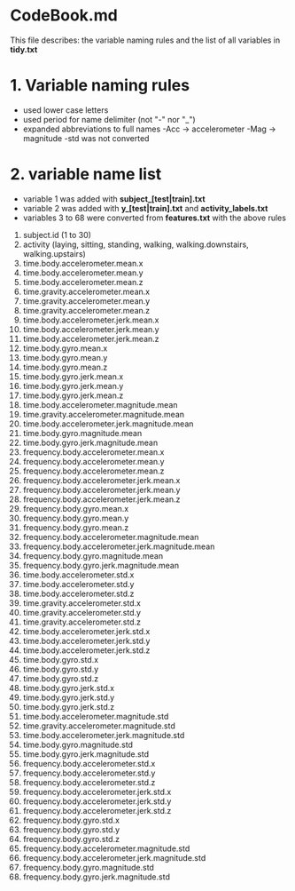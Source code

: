 CodeBook.md
===========
This file describes:
the variable naming rules
 and the list of all variables
 in **tidy.txt**

# 1. Variable naming rules
 - used lower case letters
 - used period for name delimiter (not "-" nor "_")
 - expanded abbreviations to full names 
  -Acc -> accelerometer
  -Mag -> magnitude
  -std was not converted

# 2. variable name list
- variable 1 was added with **subject_[test|train].txt**
- variable 2 was added with **y_[test|train].txt** and **activity_labels.txt**
- variables 3 to 68 were converted from **features.txt** with the above rules

1. subject.id (1 to 30)
1. activity (laying, sitting, standing, walking, walking.downstairs, walking.upstairs)
1. time.body.accelerometer.mean.x
1. time.body.accelerometer.mean.y
1. time.body.accelerometer.mean.z
1. time.gravity.accelerometer.mean.x
1. time.gravity.accelerometer.mean.y
1. time.gravity.accelerometer.mean.z
1. time.body.accelerometer.jerk.mean.x
1. time.body.accelerometer.jerk.mean.y
1. time.body.accelerometer.jerk.mean.z
1. time.body.gyro.mean.x
1. time.body.gyro.mean.y
1. time.body.gyro.mean.z
1. time.body.gyro.jerk.mean.x
1. time.body.gyro.jerk.mean.y
1. time.body.gyro.jerk.mean.z
1. time.body.accelerometer.magnitude.mean
1. time.gravity.accelerometer.magnitude.mean
1. time.body.accelerometer.jerk.magnitude.mean
1. time.body.gyro.magnitude.mean
1. time.body.gyro.jerk.magnitude.mean
1. frequency.body.accelerometer.mean.x
1. frequency.body.accelerometer.mean.y
1. frequency.body.accelerometer.mean.z
1. frequency.body.accelerometer.jerk.mean.x
1. frequency.body.accelerometer.jerk.mean.y
1. frequency.body.accelerometer.jerk.mean.z
1. frequency.body.gyro.mean.x
1. frequency.body.gyro.mean.y
1. frequency.body.gyro.mean.z
1. frequency.body.accelerometer.magnitude.mean
1. frequency.body.accelerometer.jerk.magnitude.mean
1. frequency.body.gyro.magnitude.mean
1. frequency.body.gyro.jerk.magnitude.mean
1. time.body.accelerometer.std.x
1. time.body.accelerometer.std.y
1. time.body.accelerometer.std.z
1. time.gravity.accelerometer.std.x
1. time.gravity.accelerometer.std.y
1. time.gravity.accelerometer.std.z
1. time.body.accelerometer.jerk.std.x
1. time.body.accelerometer.jerk.std.y
1. time.body.accelerometer.jerk.std.z
1. time.body.gyro.std.x
1. time.body.gyro.std.y
1. time.body.gyro.std.z
1. time.body.gyro.jerk.std.x
1. time.body.gyro.jerk.std.y
1. time.body.gyro.jerk.std.z
1. time.body.accelerometer.magnitude.std
1. time.gravity.accelerometer.magnitude.std
1. time.body.accelerometer.jerk.magnitude.std
1. time.body.gyro.magnitude.std
1. time.body.gyro.jerk.magnitude.std
1. frequency.body.accelerometer.std.x
1. frequency.body.accelerometer.std.y
1. frequency.body.accelerometer.std.z
1. frequency.body.accelerometer.jerk.std.x
1. frequency.body.accelerometer.jerk.std.y
1. frequency.body.accelerometer.jerk.std.z
1. frequency.body.gyro.std.x
1. frequency.body.gyro.std.y
1. frequency.body.gyro.std.z
1. frequency.body.accelerometer.magnitude.std
1. frequency.body.accelerometer.jerk.magnitude.std
1. frequency.body.gyro.magnitude.std
1. frequency.body.gyro.jerk.magnitude.std
